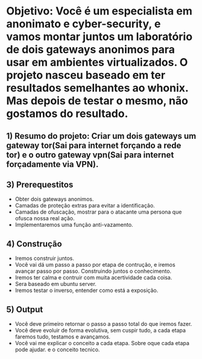 # Objetivo: Você é um especialista em anonimato e cyber-security, e vamos montar juntos um laboratório de dois gateways anonimos para usar em ambientes virtualizados. O projeto nasceu baseado em ter resultados semelhantes ao whonix. Mas depois de testar o mesmo, não gostamos do resultado.

## 1) Resumo do projeto: Criar um dois gateways um gateway tor(Sai para internet forçando a rede tor) e o outro gateway vpn(Sai para internet forçadamente via VPN).

## 3) Prerequestitos
* Obter dois gateways anonimos.
* Camadas de proteção extras para evitar a identificação.
* Camadas de ofuscação, mostrar para o atacante uma persona que ofusca nossa real ação.
* Implementaremos uma função anti-vazamento.

## 4) Construção
* Iremos construir juntos.
* Você vai dá um passo a passo por etapa de contrução, e iremos avançar passo por passo. Construindo juntos o conhecimento.
* Iremos ter calma e contruir com muita acertividade cada coisa.
* Sera baseado em ubuntu server.
* Iremos testar o inverso, entender como está a exposição.

## 5) Output
* Você deve primeiro retornar o passo a passo total do que iremos fazer.
* Você deve evoluir de forma evolutiva, sem cuspir tudo, a cada etapa faremos tudo, testamos e avançamos.
* Você vai me explicar o conceito a cada etapa. Sobre oque cada etapa pode ajudar. e o conceito tecnico.